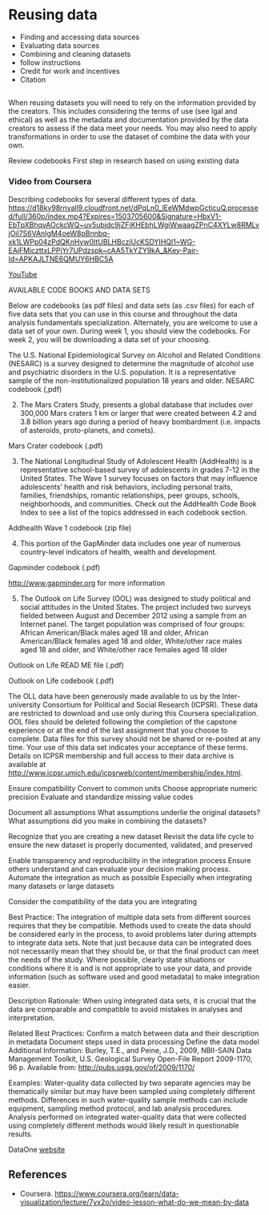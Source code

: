 # Reusing data
- Finding and accessing data sources
- Evaluating data sources
- Combining and cleaning datasets
- follow instructions
- Credit for work and incentives
- Citation

## 
When reusing datasets you will need to rely on the information provided by the creators. This includes considering the terms of use (see lgal and ethical) as well as the  metadata and documentation provided by the data creators to assess if the data meet your needs. You may also need to apply transformations in order to use the dataset of combine the data with your own.

Review codebooks
First step in research based on using existing data 
### Video from Coursera
Describing codebooks for several different types of data.
https://d18ky98rnyall9.cloudfront.net/dPqLn0_lEeWMdwpGcticuQ.processed/full/360p/index.mp4?Expires=1503705600&Signature=HbxV1-EbTpXBhqvAOckcWQ~uv5ubjdc9jZFiKHEbhLWgiWwaagZPnC4XYLw8RMLvjOil7S6VAnIgM4oeW8pBnnbq-xk1LWPp04zPdQKnHyw0ItUBLHBczjUcKSDYIHQl1~WG-EAjFMiczttxLPPjYr7UPdzspk~cAA5TkYZY9kA_&Key-Pair-Id=APKAJLTNE6QMUY6HBC5A

[YouTube](https://www.youtube.com/watch?v=uNq9XS92oF4)

AVAILABLE CODE BOOKS AND DATA SETS

Below are codebooks (as pdf files) and data sets (as .csv files) for each of five data sets that you can use in this course and throughout the data analysis fundamentals specialization. Alternately, you are welcome to use a data set of your own. During week 1, you should view the codebooks. For week 2, you will be downloading a data set of your choosing.

The U.S. National Epidemiological Survey on Alcohol and Related Conditions (NESARC) is a survey designed to determine the magnitude of alcohol use and psychiatric disorders in the U.S. population. It is a representative sample of the non-institutionalized population 18 years and older.
NESARC codebook (,pdf)

2. The Mars Craters Study, presents a global database that includes over 300,000 Mars craters 1 km or larger that were created between 4.2 and 3.8 billion years ago during a period of heavy bombardment (i.e. impacts of asteroids, proto-planets, and comets).

Mars Crater codebook (.pdf)

3. The National Longitudinal Study of Adolescent Health (AddHealth) is a representative school-based survey of adolescents in grades 7-12 in the United States. The Wave 1 survey focuses on factors that may influence adolescents’ health and risk behaviors, including personal traits, families, friendships, romantic relationships, peer groups, schools, neighborhoods, and communities. Check out the AddHealth Code Book Index to see a list of the topics addressed in each codebook section.

Addhealth Wave 1 codebook (zip file)

4. This portion of the GapMinder data includes one year of numerous country-level indicators of health, wealth and development.

Gapminder codebook (.pdf)

http://www.gapminder.org for more information

5. The Outlook on Life Survey (OOL) was designed to study political and social attitudes in the United States. The project included two surveys fielded between August and December 2012 using a sample from an Internet panel. The target population was comprised of four groups: African American/Black males aged 18 and older, African American/Black females aged 18 and older, White/other race males aged 18 and older, and White/other race females aged 18 older

Outlook on Life READ ME file (.pdf)

Outlook on Life codebook (.pdf)

The OLL data have been generously made available to us by the Inter-university Consortium for Political and Social Research (ICPSR). These data are restricted to download and use only during this Coursera specialization. OOL files should be deleted following the completion of the capstone experience or at the end of the last assignment that you choose to complete. Data files for this survey should not be shared or re-posted at any time. Your use of this data set indicates your acceptance of these terms. Details on ICPSR membership and full access to their data archive is available at http://www.icpsr.umich.edu/icpsrweb/content/membership/index.html.




Ensure compatibility
Convert to common units
Choose appropriate numeric precision
Evaluate and standardize missing value codes

Document all assumptions
What assumptions underlie the original datasets?
What assumptions did you make in combining the datasets?


Recognize that you are creating a new dataset
Revisit the data life cycle to ensure the new dataset is properly documented, validated, and preserved


Enable transparency and reproducibility in the integration process
Ensure others understand and can evaluate your decision making process.
Automate the integration as much as possible
Especially when integrating many datasets or large datasets

Consider the compatibility of the data you are integrating

Best Practice: 
The integration of multiple data sets from different sources requires that they be compatible. Methods used to create the data should be considered early in the process, to avoid problems later during attempts to integrate data sets. Note that just because data can be integrated does not necessarily mean that they should be, or that the final product can meet the needs of the study. Where possible, clearly state situations or conditions where it is and is not appropriate to use your data, and provide information (such as software used and good metadata) to make integration easier.

Description Rationale: 
When using integrated data sets, it is crucial that the data are comparable and compatible to avoid mistakes in analyses and interpretation.

Related Best Practices: 
Confirm a match between data and their description in metadata
Document steps used in data processing
Define the data model
Additional Information: 
Burley, T.E., and Peine, J.D., 2009, NBII-SAIN Data Management Toolkit, U.S. Geological Survey Open-File Report 2009-1170, 96 p. Available from: http://pubs.usgs.gov/of/2009/1170/

Examples: 
Water-quality data collected by two separate agencies may be thematically similar but may have been sampled using completely different methods. Differences in such water-quality sample methods can include equipment, sampling method protocol, and lab analysis procedures. Analysis performed on integrated water-quality data that were collected using completely different methods would likely result in questionable results.

DataOne [website](https://www.dataone.org/best-practices/consider-compatibility-data-you-are-integrating)



## References
- Coursera. https://www.coursera.org/learn/data-visualization/lecture/7yx2o/video-lesson-what-do-we-mean-by-data